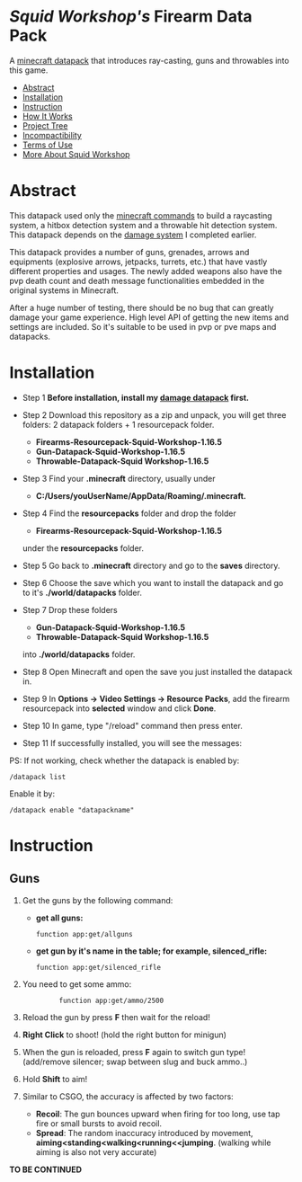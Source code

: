 # _Squid Workshop's_ Firearm Data Pack
A [minecraft datapack](https://minecraft.fandom.com/wiki/Data_Pack) that introduces ray-casting, guns and throwables into this game.

- [Abstract](#Abstract)
- [Installation](#installation)
- [Instruction](#Instruction)
- [How It Works](#How-It-Works)
- [Project Tree](#Project-Tree)
- [Incompactibility](#Incompactibility)
- [Terms of Use](#Terms-of-Use)
- [More About Squid Workshop](#More-About-Squid-Workshop)

# Abstract
This datapack used only the [minecraft commands](https://minecraft.fandom.com/wiki/Commands) to build a raycasting system, a hitbox detection system and a throwable hit detection system. This datapack depends on the [damage system](https://github.com/DaveHJT/Damage-Minecraft-Squid-Workshop-Project) I completed earlier.

This datapack provides a number of guns, grenades, arrows and equipments (explosive arrows, jetpacks, turrets, etc.) that have vastly different properties and usages. The newly added weapons also have the pvp death count and death message functionalities embedded in the original systems in Minecraft.

After a huge number of testing, there should be no bug that can greatly damage your game experience. High level API of getting the new items and settings are included. So it's suitable to be used in pvp or pve maps and datapacks.


# Installation
- Step 1 **Before installation, install my [damage datapack](https://github.com/DaveHJT/Damage-Minecraft-Squid-Workshop-Project) first.**

- Step 2 Download this repository as a zip and unpack, you will get three folders: 2 datapack folders + 1 resourcepack folder.
	- **Firearms-Resourcepack-Squid-Workshop-1.16.5**
	- **Gun-Datapack-Squid-Workshop-1.16.5**
	- **Throwable-Datapack-Squid Workshop-1.16.5**
- Step 3 Find  your **.minecraft** directory, usually under
	- **C:/Users/youUserName/AppData/Roaming/.minecraft.**
- Step 4 Find the **resourcepacks** folder and drop the folder
	- **Firearms-Resourcepack-Squid-Workshop-1.16.5**
	
	under the **resourcepacks** folder.
- Step 5 Go back to **.minecraft** directory and go to the **saves** directory.
- Step 6 Choose the save which you want to install the datapack and go to it's **./world/datapacks** folder.
- Step 7 Drop these folders
	- **Gun-Datapack-Squid-Workshop-1.16.5**
	- **Throwable-Datapack-Squid Workshop-1.16.5**

	 into **./world/datapacks** folder.
- Step 8 Open Minecraft and open the save you just installed the datapack in.
- Step 9 In **Options -> Video Settings -> Resource Packs**, add the firearm resourcepack into **selected** window and click **Done**.
- Step 10 In game, type "/reload" command then press enter.
- Step 11 If successfully installed, you will see the messages: 

PS: If not working, check whether the datapack is enabled by:

	/datapack list
Enable it by:

	/datapack enable "datapackname"
  
# Instruction
## Guns
1. Get the guns by the following command:
	*	**get all guns:**			

			function app:get/allguns
	*	**get gun by it's name in the table; for example, silenced_rifle:**			

			function app:get/silenced_rifle



2. You need to get some ammo:

				function app:get/ammo/2500

3. Reload the gun by press **F** then wait for the reload! 
4. **Right Click** to shoot! (hold the right button for minigun)
5. When the gun is reloaded, press **F** again to switch gun type!(add/remove silencer; swap between slug and buck ammo..)
6. Hold **Shift** to aim!
7. Similar to CSGO, the accuracy is affected by two factors:
	* **Recoil**: The gun bounces upward when firing for too long, use tap fire or small bursts to avoid recoil.
	*  **Spread**: The random inaccuracy introduced by movement, **aiming<standing<walking<running<<jumping**. (walking while aiming is also not very accurate)



**TO BE CONTINUED**
